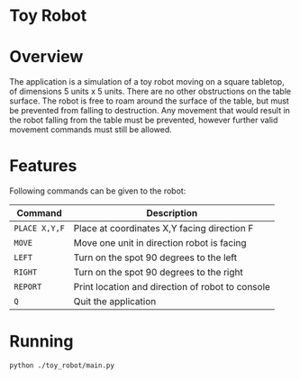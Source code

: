 Toy Robot
========

Overview
========
The application is a simulation of a toy robot moving on a square tabletop, of dimensions 5 units x 5 units. There are
no other obstructions on the table surface. The robot is free to roam around the surface of the table, but must be
prevented from falling to destruction. Any movement that would result in the robot falling from the table must be
prevented, however further valid movement commands must still be allowed.

Features
========
Following commands can be given to the robot:

| Command       | Description                                      |
|---------------|--------------------------------------------------|
| `PLACE X,Y,F` | Place at coordinates X,Y facing direction F      |
| `MOVE`        | Move one unit in direction robot is facing       |
| `LEFT`        | Turn on the spot 90 degrees to the left          |
| `RIGHT`       | Turn on the spot 90 degrees to the right         |
| `REPORT`      | Print location and direction of robot to console |
| `Q`           | Quit the application                             |

Running
========

```shell
python ./toy_robot/main.py
```
